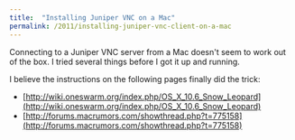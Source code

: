 ```yaml
---
title:  "Installing Juniper VNC on a Mac"
permalink: /2011/installing-juniper-vnc-client-on-a-mac
---
```


Connecting to a Juniper VNC server from a Mac doesn't seem to work out of the box.
I tried several things before I got it up and running.

I believe the instructions on the following pages finally did the trick:

* [http://wiki.oneswarm.org/index.php/OS_X_10.6_Snow_Leopard](http://wiki.oneswarm.org/index.php/OS_X_10.6_Snow_Leopard)
* [http://forums.macrumors.com/showthread.php?t=775158](http://forums.macrumors.com/showthread.php?t=775158)
